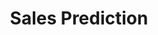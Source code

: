 ---
title: "Sales Prediction"
chapter: true
weight: 3
description: We will start by setting up your AWS account to develop robot applications with AWS RoboMaker. 
---